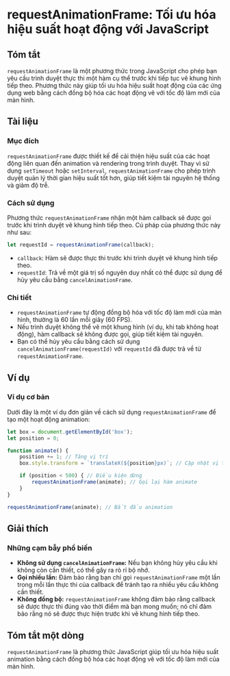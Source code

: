 <!--
Meta Description: # requestAnimationFrame: Tối ưu hóa hiệu suất hoạt động với JavaScript ## Tóm tắt `requestAnimationFrame` là một phương thức trong JavaScript cho phép...
Meta Keywords: requestanimationframe, một, không, động, hình
-->

# requestAnimationFrame: Tối ưu hóa hiệu suất hoạt động với JavaScript

## Tóm tắt
`requestAnimationFrame` là một phương thức trong JavaScript cho phép bạn yêu cầu trình duyệt thực thi một hàm cụ thể trước khi tiếp tục vẽ khung hình tiếp theo. Phương thức này giúp tối ưu hóa hiệu suất hoạt động của các ứng dụng web bằng cách đồng bộ hóa các hoạt động vẽ với tốc độ làm mới của màn hình.

## Tài liệu
### Mục đích
`requestAnimationFrame` được thiết kế để cải thiện hiệu suất của các hoạt động liên quan đến animation và rendering trong trình duyệt. Thay vì sử dụng `setTimeout` hoặc `setInterval`, `requestAnimationFrame` cho phép trình duyệt quản lý thời gian hiệu suất tốt hơn, giúp tiết kiệm tài nguyên hệ thống và giảm độ trễ.

### Cách sử dụng
Phương thức `requestAnimationFrame` nhận một hàm callback sẽ được gọi trước khi trình duyệt vẽ khung hình tiếp theo. Cú pháp của phương thức này như sau:

```javascript
let requestId = requestAnimationFrame(callback);
```

- `callback`: Hàm sẽ được thực thi trước khi trình duyệt vẽ khung hình tiếp theo.
- `requestId`: Trả về một giá trị số nguyên duy nhất có thể được sử dụng để hủy yêu cầu bằng `cancelAnimationFrame`.

### Chi tiết
- `requestAnimationFrame` tự động đồng bộ hóa với tốc độ làm mới của màn hình, thường là 60 lần mỗi giây (60 FPS).
- Nếu trình duyệt không thể vẽ một khung hình (ví dụ, khi tab không hoạt động), hàm callback sẽ không được gọi, giúp tiết kiệm tài nguyên.
- Bạn có thể hủy yêu cầu bằng cách sử dụng `cancelAnimationFrame(requestId)` với `requestId` đã được trả về từ `requestAnimationFrame`.

## Ví dụ
### Ví dụ cơ bản
Dưới đây là một ví dụ đơn giản về cách sử dụng `requestAnimationFrame` để tạo một hoạt động animation:

```javascript
let box = document.getElementById('box');
let position = 0;

function animate() {
    position += 1; // Tăng vị trí
    box.style.transform = `translateX(${position}px)`; // Cập nhật vị trí của hộp

    if (position < 500) { // Điều kiện dừng
        requestAnimationFrame(animate); // Gọi lại hàm animate
    }
}

requestAnimationFrame(animate); // Bắt đầu animation
```

## Giải thích
### Những cạm bẫy phổ biến
- **Không sử dụng `cancelAnimationFrame`:** Nếu bạn không hủy yêu cầu khi không còn cần thiết, có thể gây ra rò rỉ bộ nhớ.
- **Gọi nhiều lần:** Đảm bảo rằng bạn chỉ gọi `requestAnimationFrame` một lần trong mỗi lần thực thi của callback để tránh tạo ra nhiều yêu cầu không cần thiết.
- **Không đồng bộ:** `requestAnimationFrame` không đảm bảo rằng callback sẽ được thực thi đúng vào thời điểm mà bạn mong muốn; nó chỉ đảm bảo rằng nó sẽ được thực hiện trước khi vẽ khung hình tiếp theo.

## Tóm tắt một dòng
`requestAnimationFrame` là phương thức JavaScript giúp tối ưu hóa hiệu suất animation bằng cách đồng bộ hóa các hoạt động vẽ với tốc độ làm mới của màn hình.